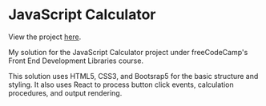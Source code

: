 # JavaScript Calculator

View the project [here](https://flamboyant-hamilton-0a68fc.netlify.app/).

My solution for the JavaScript Calculator project under freeCodeCamp's Front End Development Libraries course.

This solution uses HTML5, CSS3, and Bootsrap5 for the basic structure and styling. It also uses React to process button click events, calculation procedures, and output rendering.
